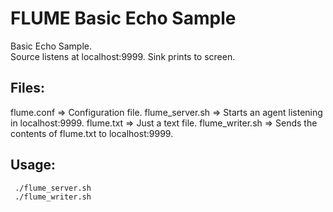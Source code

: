 FLUME Basic Echo Sample 
=======================

Basic Echo Sample.  
Source listens at localhost:9999. 
Sink prints to screen. 

Files:
------

flume.conf => Configuration file.
flume_server.sh => Starts an agent listening in localhost:9999.
flume.txt => Just a text file.
flume_writer.sh => Sends the contents of flume.txt to localhost:9999.

Usage: 
------

     ./flume_server.sh
     ./flume_writer.sh



